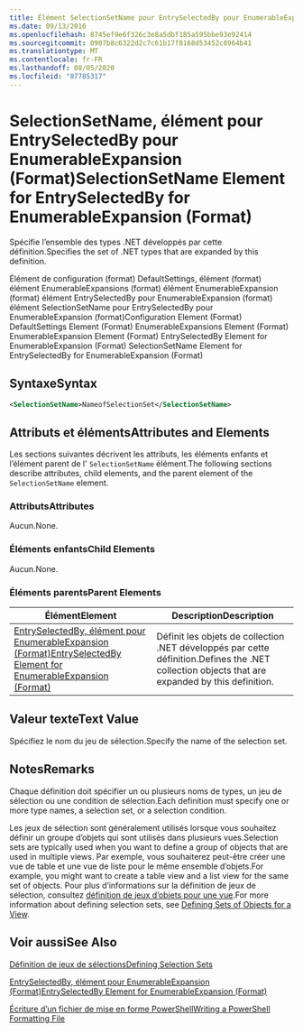 ```yaml
---
title: Élément SelectionSetName pour EntrySelectedBy pour EnumerableExpansion (format) | Microsoft Docs
ms.date: 09/13/2016
ms.openlocfilehash: 8745ef9e6f326c3e8a5dbf185a595bbe93e92414
ms.sourcegitcommit: 0907b8c6322d2c7c61b17f8168d53452c8964b41
ms.translationtype: MT
ms.contentlocale: fr-FR
ms.lasthandoff: 08/05/2020
ms.locfileid: "87785317"
---
```

# <a name="selectionsetname-element-for-entryselectedby-for-enumerableexpansion-format"></a><span data-ttu-id="b3c90-102">SelectionSetName, élément pour EntrySelectedBy pour EnumerableExpansion (Format)</span><span class="sxs-lookup"><span data-stu-id="b3c90-102">SelectionSetName Element for EntrySelectedBy for EnumerableExpansion (Format)</span></span>

<span data-ttu-id="b3c90-103">Spécifie l’ensemble des types .NET développés par cette définition.</span><span class="sxs-lookup"><span data-stu-id="b3c90-103">Specifies the set of .NET types that are expanded by this definition.</span></span>

<span data-ttu-id="b3c90-104">Élément de configuration (format) DefaultSettings, élément (format) élément EnumerableExpansions (format) élément EnumerableExpansion (format) élément EntrySelectedBy pour EnumerableExpansion (format) élément SelectionSetName pour EntrySelectedBy pour EnumerableExpansion (format)</span><span class="sxs-lookup"><span data-stu-id="b3c90-104">Configuration Element (Format) DefaultSettings Element (Format) EnumerableExpansions Element (Format) EnumerableExpansion Element (Format) EntrySelectedBy Element for EnumerableExpansion (Format) SelectionSetName Element for EntrySelectedBy for EnumerableExpansion (Format)</span></span>

## <a name="syntax"></a><span data-ttu-id="b3c90-105">Syntaxe</span><span class="sxs-lookup"><span data-stu-id="b3c90-105">Syntax</span></span>

```xml
<SelectionSetName>NameofSelectionSet</SelectionSetName>

```

## <a name="attributes-and-elements"></a><span data-ttu-id="b3c90-106">Attributs et éléments</span><span class="sxs-lookup"><span data-stu-id="b3c90-106">Attributes and Elements</span></span>

<span data-ttu-id="b3c90-107">Les sections suivantes décrivent les attributs, les éléments enfants et l’élément parent de l' `SelectionSetName` élément.</span><span class="sxs-lookup"><span data-stu-id="b3c90-107">The following sections describe attributes, child elements, and the parent element of the `SelectionSetName` element.</span></span>

### <a name="attributes"></a><span data-ttu-id="b3c90-108">Attributs</span><span class="sxs-lookup"><span data-stu-id="b3c90-108">Attributes</span></span>

<span data-ttu-id="b3c90-109">Aucun.</span><span class="sxs-lookup"><span data-stu-id="b3c90-109">None.</span></span>

### <a name="child-elements"></a><span data-ttu-id="b3c90-110">Éléments enfants</span><span class="sxs-lookup"><span data-stu-id="b3c90-110">Child Elements</span></span>

<span data-ttu-id="b3c90-111">Aucun.</span><span class="sxs-lookup"><span data-stu-id="b3c90-111">None.</span></span>

### <a name="parent-elements"></a><span data-ttu-id="b3c90-112">Éléments parents</span><span class="sxs-lookup"><span data-stu-id="b3c90-112">Parent Elements</span></span>

|<span data-ttu-id="b3c90-113">Élément</span><span class="sxs-lookup"><span data-stu-id="b3c90-113">Element</span></span>|<span data-ttu-id="b3c90-114">Description</span><span class="sxs-lookup"><span data-stu-id="b3c90-114">Description</span></span>|
|-------------|-----------------|
|[<span data-ttu-id="b3c90-115">EntrySelectedBy, élément pour EnumerableExpansion (Format)</span><span class="sxs-lookup"><span data-stu-id="b3c90-115">EntrySelectedBy Element for EnumerableExpansion (Format)</span></span>](./entryselectedby-element-for-enumerableexpansion-format.md)|<span data-ttu-id="b3c90-116">Définit les objets de collection .NET développés par cette définition.</span><span class="sxs-lookup"><span data-stu-id="b3c90-116">Defines the .NET collection objects that are expanded by this definition.</span></span>|

## <a name="text-value"></a><span data-ttu-id="b3c90-117">Valeur texte</span><span class="sxs-lookup"><span data-stu-id="b3c90-117">Text Value</span></span>

<span data-ttu-id="b3c90-118">Spécifiez le nom du jeu de sélection.</span><span class="sxs-lookup"><span data-stu-id="b3c90-118">Specify the name of the selection set.</span></span>

## <a name="remarks"></a><span data-ttu-id="b3c90-119">Notes</span><span class="sxs-lookup"><span data-stu-id="b3c90-119">Remarks</span></span>

<span data-ttu-id="b3c90-120">Chaque définition doit spécifier un ou plusieurs noms de types, un jeu de sélection ou une condition de sélection.</span><span class="sxs-lookup"><span data-stu-id="b3c90-120">Each definition must specify one or more type names, a selection set, or a selection condition.</span></span>

<span data-ttu-id="b3c90-121">Les jeux de sélection sont généralement utilisés lorsque vous souhaitez définir un groupe d’objets qui sont utilisés dans plusieurs vues.</span><span class="sxs-lookup"><span data-stu-id="b3c90-121">Selection sets are typically used when you want to define a group of objects that are used in multiple views.</span></span> <span data-ttu-id="b3c90-122">Par exemple, vous souhaiterez peut-être créer une vue de table et une vue de liste pour le même ensemble d’objets.</span><span class="sxs-lookup"><span data-stu-id="b3c90-122">For example, you might want to create a table view and a list view for the same set of objects.</span></span> <span data-ttu-id="b3c90-123">Pour plus d’informations sur la définition de jeux de sélection, consultez [définition de jeux d’objets pour une vue](./defining-selection-sets.md).</span><span class="sxs-lookup"><span data-stu-id="b3c90-123">For more information about defining selection sets, see [Defining Sets of Objects for a View](./defining-selection-sets.md).</span></span>

## <a name="see-also"></a><span data-ttu-id="b3c90-124">Voir aussi</span><span class="sxs-lookup"><span data-stu-id="b3c90-124">See Also</span></span>

[<span data-ttu-id="b3c90-125">Définition de jeux de sélections</span><span class="sxs-lookup"><span data-stu-id="b3c90-125">Defining Selection Sets</span></span>](./defining-selection-sets.md)

[<span data-ttu-id="b3c90-126">EntrySelectedBy, élément pour EnumerableExpansion (Format)</span><span class="sxs-lookup"><span data-stu-id="b3c90-126">EntrySelectedBy Element for EnumerableExpansion (Format)</span></span>](./entryselectedby-element-for-enumerableexpansion-format.md)

[<span data-ttu-id="b3c90-127">Écriture d’un fichier de mise en forme PowerShell</span><span class="sxs-lookup"><span data-stu-id="b3c90-127">Writing a PowerShell Formatting File</span></span>](./writing-a-powershell-formatting-file.md)
